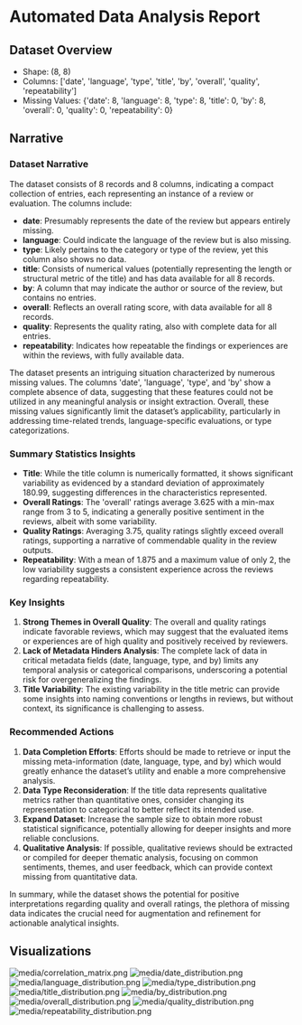 # Automated Data Analysis Report

## Dataset Overview
- Shape: (8, 8)
- Columns: ['date', 'language', 'type', 'title', 'by', 'overall', 'quality', 'repeatability']
- Missing Values: {'date': 8, 'language': 8, 'type': 8, 'title': 0, 'by': 8, 'overall': 0, 'quality': 0, 'repeatability': 0}

## Narrative
### Dataset Narrative

The dataset consists of 8 records and 8 columns, indicating a compact collection of entries, each representing an instance of a review or evaluation. The columns include:

- **date**: Presumably represents the date of the review but appears entirely missing.
- **language**: Could indicate the language of the review but is also missing.
- **type**: Likely pertains to the category or type of the review, yet this column also shows no data.
- **title**: Consists of numerical values (potentially representing the length or structural metric of the title) and has data available for all 8 records.
- **by**: A column that may indicate the author or source of the review, but contains no entries.
- **overall**: Reflects an overall rating score, with data available for all 8 records.
- **quality**: Represents the quality rating, also with complete data for all entries.
- **repeatability**: Indicates how repeatable the findings or experiences are within the reviews, with fully available data.

The dataset presents an intriguing situation characterized by numerous missing values. The columns 'date', 'language', 'type', and 'by' show a complete absence of data, suggesting that these features could not be utilized in any meaningful analysis or insight extraction. Overall, these missing values significantly limit the dataset’s applicability, particularly in addressing time-related trends, language-specific evaluations, or type categorizations.

### Summary Statistics Insights

- **Title**: While the title column is numerically formatted, it shows significant variability as evidenced by a standard deviation of approximately 180.99, suggesting differences in the characteristics represented.
- **Overall Ratings**: The 'overall' ratings average 3.625 with a min-max range from 3 to 5, indicating a generally positive sentiment in the reviews, albeit with some variability.
- **Quality Ratings**: Averaging 3.75, quality ratings slightly exceed overall ratings, supporting a narrative of commendable quality in the review outputs.
- **Repeatability**: With a mean of 1.875 and a maximum value of only 2, the low variability suggests a consistent experience across the reviews regarding repeatability.

### Key Insights

1. **Strong Themes in Overall Quality**: The overall and quality ratings indicate favorable reviews, which may suggest that the evaluated items or experiences are of high quality and positively received by reviewers.
2. **Lack of Metadata Hinders Analysis**: The complete lack of data in critical metadata fields (date, language, type, and by) limits any temporal analysis or categorical comparisons, underscoring a potential risk for overgeneralizing the findings.
3. **Title Variability**: The existing variability in the title metric can provide some insights into naming conventions or lengths in reviews, but without context, its significance is challenging to assess.

### Recommended Actions

1. **Data Completion Efforts**: Efforts should be made to retrieve or input the missing meta-information (date, language, type, and by) which would greatly enhance the dataset’s utility and enable a more comprehensive analysis.
2. **Data Type Reconsideration**: If the title data represents qualitative metrics rather than quantitative ones, consider changing its representation to categorical to better reflect its intended use.
3. **Expand Dataset**: Increase the sample size to obtain more robust statistical significance, potentially allowing for deeper insights and more reliable conclusions.
4. **Qualitative Analysis**: If possible, qualitative reviews should be extracted or compiled for deeper thematic analysis, focusing on common sentiments, themes, and user feedback, which can provide context missing from quantitative data.

In summary, while the dataset shows the potential for positive interpretations regarding quality and overall ratings, the plethora of missing data indicates the crucial need for augmentation and refinement for actionable analytical insights.

## Visualizations
![media/correlation_matrix.png](media/correlation_matrix.png)
![media/date_distribution.png](media/date_distribution.png)
![media/language_distribution.png](media/language_distribution.png)
![media/type_distribution.png](media/type_distribution.png)
![media/title_distribution.png](media/title_distribution.png)
![media/by_distribution.png](media/by_distribution.png)
![media/overall_distribution.png](media/overall_distribution.png)
![media/quality_distribution.png](media/quality_distribution.png)
![media/repeatability_distribution.png](media/repeatability_distribution.png)
